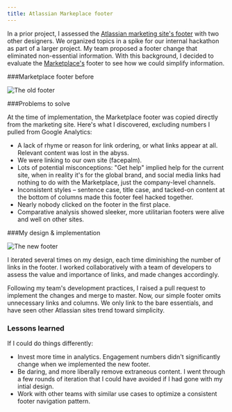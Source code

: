 ```yaml
---
title: Atlassian Markeplace footer
---
```


In a prior project, I assessed the [Atlassian marketing site's footer](https://www.atlassian.com/) with two other designers. We organized topics in a spike for our internal hackathon as part of a larger project. My team proposed a footer change that eliminated non-essential information. With this background, I decided to evaluate the [Marketplace's](https://marketplace.atlassian.com/) footer to see how we could simplify information.

###Marketplace footer before

![The old footer](/images/beforeFooter.png)

###Problems to solve

At the time of implementation, the Marketplace footer was copied directly from the marketing site. Here's what I discovered, excluding numbers I pulled from Google Analytics:

* A lack of rhyme or reason for link ordering, or what links appear at all. Relevant content was lost in the abyss.
* We were linking to our own site (facepalm).
* Lots of potential misconceptions: "Get help" implied help for the current site, when in reality it's for the global brand, and social media links had nothing to do with the Marketplace, just the company-level channels.
* Inconsistent styles – sentence case, title case, and tacked-on content at the bottom of columns made this footer feel hacked together.
* Nearly nobody clicked on the footer in the first place.
* Comparative analysis showed sleeker, more utilitarian footers were alive and well on other sites.

###My design & implementation

![The new footer](/images/afterFooter.png)

I iterated several times on my design, each time diminishing the number of links in the footer. I worked collaboratively with a team of developers to assess the value and importance of links, and made changes accordingly.

Following my team's development practices, I raised a pull request to implement the changes and merge to master. Now, our simple footer omits unnecessary links and columns. We only link to the bare essentials, and have seen other Atlassian sites trend toward simplicity.

### Lessons learned

If I could do things differently:

* Invest more time in analytics. Engagement numbers didn't significantly change when we implemented the new footer.
* Be daring, and more liberally remove extraneous content. I went through a few rounds of iteration that I could have avoided if I had gone with my intial design.
* Work with other teams with similar use cases to optimize a consistent footer navigation pattern.

